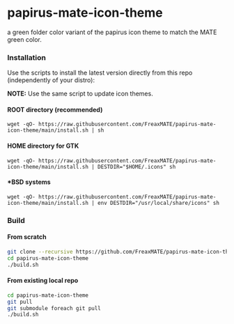 # papirus-mate-icon-theme

a green folder color variant of the papirus icon theme to match the MATE green color.


### Installation

Use the scripts to install the latest version directly from this repo (independently of your distro):

**NOTE:** Use the same script to update icon themes.

#### ROOT directory (recommended)

```
wget -qO- https://raw.githubusercontent.com/FreaxMATE/papirus-mate-icon-theme/main/install.sh | sh
```

#### HOME directory for GTK

```
wget -qO- https://raw.githubusercontent.com/FreaxMATE/papirus-mate-icon-theme/main/install.sh | DESTDIR="$HOME/.icons" sh
```

#### \*BSD systems

```
wget -qO- https://raw.githubusercontent.com/FreaxMATE/papirus-mate-icon-theme/main/install.sh | env DESTDIR="/usr/local/share/icons" sh
```

### Build

#### From scratch

```sh
git clone --recursive https://github.com/FreaxMATE/papirus-mate-icon-theme.git
cd papirus-mate-icon-theme
./build.sh
```

#### From existing local repo

```sh
cd papirus-mate-icon-theme
git pull
git submodule foreach git pull
./build.sh
```
